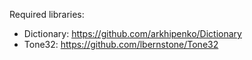 Required libraries:

* Dictionary: https://github.com/arkhipenko/Dictionary
* Tone32: https://github.com/lbernstone/Tone32
